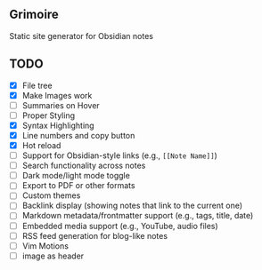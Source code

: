 ## Grimoire
Static site generator for Obsidian notes

## TODO
- [x] File tree
- [x] Make Images work
- [ ] Summaries on Hover
- [ ] Proper Styling
- [x] Syntax Highlighting 
- [x] Line numbers and copy button
- [x] Hot reload
- [ ] Support for Obsidian-style links (e.g., `[[Note Name]]`)
- [ ] Search functionality across notes
- [ ] Dark mode/light mode toggle
- [ ] Export to PDF or other formats
- [ ] Custom themes
- [ ] Backlink display (showing notes that link to the current one)
- [ ] Markdown metadata/frontmatter support (e.g., tags, title, date)
- [ ] Embedded media support (e.g., YouTube, audio files)
- [ ] RSS feed generation for blog-like notes
- [ ] Vim Motions
- [ ] image as header
